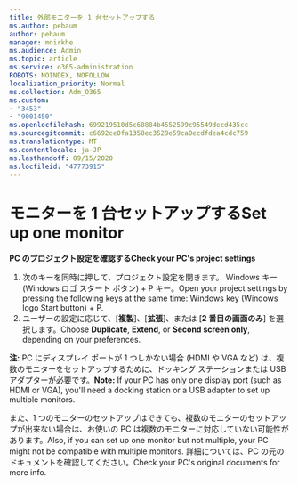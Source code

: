 ```yaml
---
title: 外部モニターを 1 台セットアップする
ms.author: pebaum
author: pebaum
manager: mnirkhe
ms.audience: Admin
ms.topic: article
ms.service: o365-administration
ROBOTS: NOINDEX, NOFOLLOW
localization_priority: Normal
ms.collection: Adm_O365
ms.custom:
- "3453"
- "9001450"
ms.openlocfilehash: 699219510d5c68884b4552599c95549decd435cc
ms.sourcegitcommit: c6692ce0fa1358ec3529e59ca0ecdfdea4cdc759
ms.translationtype: MT
ms.contentlocale: ja-JP
ms.lasthandoff: 09/15/2020
ms.locfileid: "47773915"
---
```

# <a name="set-up-one-monitor"></a><span data-ttu-id="068b7-102">モニターを 1 台セットアップする</span><span class="sxs-lookup"><span data-stu-id="068b7-102">Set up one monitor</span></span>

<span data-ttu-id="068b7-103">**PC のプロジェクト設定を確認する**</span><span class="sxs-lookup"><span data-stu-id="068b7-103">**Check your PC's project settings**</span></span>

1. <span data-ttu-id="068b7-104">次のキーを同時に押して、プロジェクト設定を開きます。 Windows キー (Windows ロゴ スタート ボタン) + P キー。</span><span class="sxs-lookup"><span data-stu-id="068b7-104">Open your project settings by pressing the following keys at the same time: Windows key (Windows logo Start button) + P.</span></span>
2. <span data-ttu-id="068b7-105">ユーザーの設定に応じて、[**複製**]、[**拡張**]、または [**2 番目の画面のみ**] を選択します。</span><span class="sxs-lookup"><span data-stu-id="068b7-105">Choose **Duplicate**, **Extend**, or **Second screen only**, depending on your preferences.</span></span>

<span data-ttu-id="068b7-106">**注:** PC にディスプレイ ポートが 1 つしかない場合 (HDMI や VGA など) は、複数のモニターをセットアップするために、ドッキング ステーションまたは USB アダプターが必要です。</span><span class="sxs-lookup"><span data-stu-id="068b7-106">**Note:** If your PC has only one display port (such as HDMI or VGA), you'll need a docking station or a USB adapter to set up multiple monitors.</span></span>

<span data-ttu-id="068b7-107">また、1 つのモニターのセットアップはできても、複数のモニターのセットアップが出来ない場合は、お使いの PC は複数のモニターに対応していない可能性があります。</span><span class="sxs-lookup"><span data-stu-id="068b7-107">Also, if you can set up one monitor but not multiple, your PC might not be compatible with multiple monitors.</span></span> <span data-ttu-id="068b7-108">詳細については、PC の元のドキュメントを確認してください。</span><span class="sxs-lookup"><span data-stu-id="068b7-108">Check your PC's original documents for more info.</span></span>